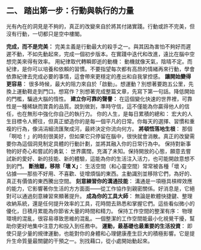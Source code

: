 ## 二、 踏出第一步：行動與執行的力量
光有內在的洞見是不夠的，真正的改變來自於將其付諸實踐。行動或許不完美，但沒有行動，一切都只是空中樓閣。

**完成，而不是完美：** 完美主義是行動最大的殺手之一。與其因為害怕不夠好而遲遲不動，不如先動起來，完成一個初步版本。在實踐中迭代和改進，遠比在腦中空想完美來得有效率。
用紀律取代轉瞬即逝的動機： 動機就像天氣，陰晴不定。而紀律，是你可以培養和依賴的習慣。不要指望每次都有高昂的情緒再來行動，學會依靠紀律去完成必要的事情，這會帶來更穩定的產出和自我掌控感。
**讓開始變得更容易**： 很多時候，最大的阻力來自於「啟動」。想運動？別想著要跑五公里，先換上運動鞋走到門口。想寫作？別想著完成整篇文章，先寫下第一句話。降低開始的門檻，騙過大腦的惰性。
**建立你可靠的聲譽：** 在這個變化快速的世界裡，可靠性是一種稀缺而寶貴的品質。說到做到，準時守信，這不僅能為你贏得他人的信任，也在無形中強化你自己的執行力。
你的人生，是每日累積的總和： 宏大的人生目標令人嚮往，但真正塑造你的是每一個平凡的日常。你每天的選擇、習慣和重複的行為，像涓涓細流匯聚成河，最終決定你流向何方。
**將頓悟落地生根**： 那個「啊哈！」的時刻很美好，但如果它只停留在腦中，很快就會消散。真正的改變需要你為這個洞見制定具體的行動計劃，並將其融入你的日常行為中。
保持對新事物的好奇心和嘗試的勇氣： 世界廣闊，充滿了未知。保持開放的心態，願意去嘗試新的愛好、新的技能、新的體驗，這能為你的生活注入活力，也可能開啟意想不到的門。
**斷捨離，移除「壞 X」**： 生活空間（和心靈空間）常常被各種「壞 X」佔據——那些不好用、不喜歡、徒增煩惱的東西。主動識別並移除它們，為好的、真正有價值的東西騰出空間。
**刻意練習你的溝通技能**： 溝通是一項極具槓桿效應的能力，它影響著你生活的方方面面——從工作協作到親密關係。好消息是，它絕對可以通過刻意練習來顯著提升。
**成為你的工具大師**： 無論是軟體快捷鍵、整理收納系統，還是任何提升效率的工具，花時間去熟悉和掌握它們。這些看似微小的優化，日積月累能為你節省大量的時間和精力。
保持工作空間的整潔有序： 物理環境的混亂，很容易導致思維的混亂。一個整潔的工作空間能最小化視覺干擾，幫助你更好地集中注意力和投入到任務中。
**運動，最基礎也最重要的生活投資**： 即使只是少量的規律運動，也能對你的身體和心理健康產生巨大的積極影響。它是提升生命質量最關鍵的干預之一。別找藉口，從小處開始動起來。